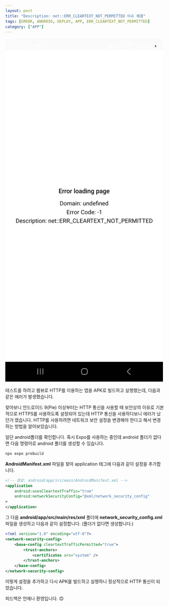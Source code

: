 ```yaml
---
layout: post
title: "Description: net::ERR_CLEARTEXT_NOT_PERMITTED 이슈 해결"
tags: [ERROR, ANDROID, DEPLOY, APP, ERR_CLEARTEXT_NOT_PERMITTED]
category: ["APP"]
---
```


<img src="../../assets/img/app/ERR_CLEARTEXT_NOT_PERMITTED.jpeg" alt="ERR_CLEARTEXT_NOT_PERMITTED" style="width: 500px" />

테스트를 하려고 웹뷰로 HTTP를 이용하는 앱을 APK로 빌드하고 실행했는데, 다음과 같은 에러가 발생했습니다.

찾아보니 안드로이드 9(Pie) 이상부터는 HTTP 통신을 사용할 때 보안상의 이유로 기본적으로 HTTPS를 사용하도록 설정되어 있는데 HTTP 통신을 사용하다보니 에러가 났던거 였습니다. HTTP를 사용하려면 네트워크 보안 설정을 변경해야 한다고 해서 변경하는 방법을 알아보았습니다.

일단 android폴더를 확인합니다. 혹시 Expo를 사용하는 중인데 android 폴더가 없다면 다음 명령어로 android 폴더를 생성할 수 있습니다.

```bash
npx expo prebuild
```

**AndroidManifest.xml** 파일을 찾아 application 태그에 다음과 같이 설정을 추가합니다.

```xml
<!-- 경로: android/app/src/main/AndroidManifest.xml -->
<application
    android:usesCleartextTraffic="true"
    android:networkSecurityConfig="@xml/network_security_config"
>
</application>
```

그 다음 **android/app/src/main/res/xml** 폴더에 **network_security_config.xml** 파일을 생성하고 다음과 같이 설정합니다. (폴더가 없다면 생성합니다.)

```xml
<?xml version="1.0" encoding="utf-8"?>
<network-security-config>
    <base-config cleartextTrafficPermitted="true">
        <trust-anchors>
            <certificates src="system" />
        </trust-anchors>
    </base-config>
</network-security-config>
```

이렇게 설정을 추가하고 다시 APK를 빌드하고 실행하니 정상적으로 HTTP 통신이 되었습니다.

피드백은 언제나 환영입니다. 😊
